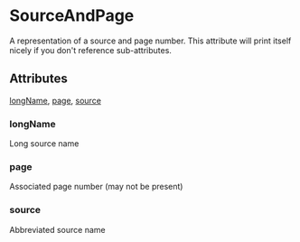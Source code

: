 # SourceAndPage

A representation of a source and page number. This attribute will print itself nicely if you don't reference sub-attributes.

## Attributes

[longName](#longname), [page](#page), [source](#source)


### longName

Long source name

### page

Associated page number (may not be present)

### source

Abbreviated source name

